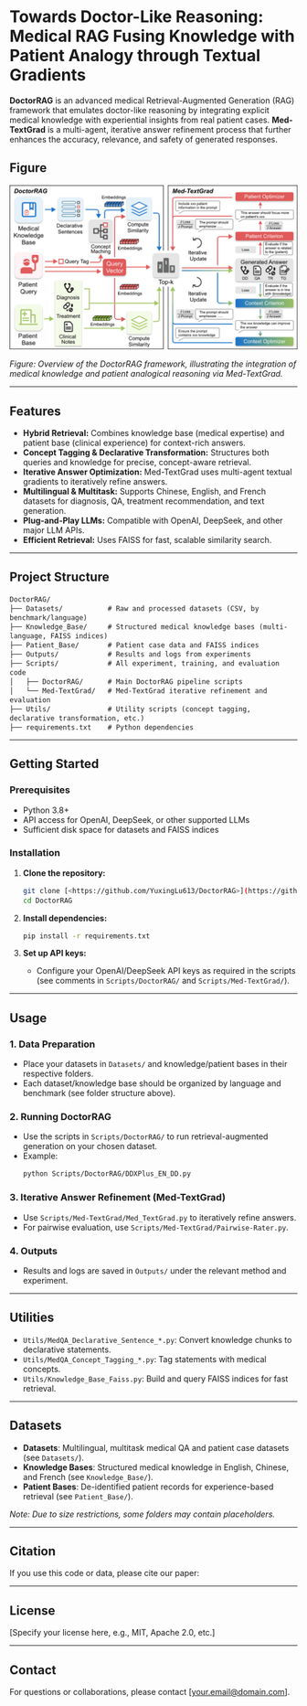 # Towards Doctor-Like Reasoning: Medical RAG Fusing Knowledge with Patient Analogy through Textual Gradients

**DoctorRAG** is an advanced medical Retrieval-Augmented Generation (RAG) framework that emulates doctor-like reasoning by integrating explicit medical knowledge with experiential insights from real patient cases. **Med-TextGrad** is a multi-agent, iterative answer refinement process that further enhances the accuracy, relevance, and safety of generated responses.

## Figure

![image](https://github.com/YuxingLu613/DoctorRAG/blob/main/DoctorRAG%20Overview.png)

*Figure: Overview of the DoctorRAG framework, illustrating the integration of medical knowledge and patient analogical reasoning via Med-TextGrad.*


---

## Features

- **Hybrid Retrieval:** Combines knowledge base (medical expertise) and patient base (clinical experience) for context-rich answers.
- **Concept Tagging & Declarative Transformation:** Structures both queries and knowledge for precise, concept-aware retrieval.
- **Iterative Answer Optimization:** Med-TextGrad uses multi-agent textual gradients to iteratively refine answers.
- **Multilingual & Multitask:** Supports Chinese, English, and French datasets for diagnosis, QA, treatment recommendation, and text generation.
- **Plug-and-Play LLMs:** Compatible with OpenAI, DeepSeek, and other major LLM APIs.
- **Efficient Retrieval:** Uses FAISS for fast, scalable similarity search.

---

## Project Structure

```
DoctorRAG/
├── Datasets/           # Raw and processed datasets (CSV, by benchmark/language)
├── Knowledge_Base/     # Structured medical knowledge bases (multi-language, FAISS indices)
├── Patient_Base/       # Patient case data and FAISS indices
├── Outputs/            # Results and logs from experiments
├── Scripts/            # All experiment, training, and evaluation code
│   ├── DoctorRAG/      # Main DoctorRAG pipeline scripts
│   └── Med-TextGrad/   # Med-TextGrad iterative refinement and evaluation
├── Utils/              # Utility scripts (concept tagging, declarative transformation, etc.)
├── requirements.txt    # Python dependencies
```

---

## Getting Started

### Prerequisites

- Python 3.8+
- API access for OpenAI, DeepSeek, or other supported LLMs
- Sufficient disk space for datasets and FAISS indices

### Installation

1. **Clone the repository:**
   ```bash
   git clone [<https://github.com/YuxingLu613/DoctorRAG>](https://github.com/YuxingLu613/DoctorRAG)
   cd DoctorRAG
   ```

2. **Install dependencies:**
   ```bash
   pip install -r requirements.txt
   ```

3. **Set up API keys:**
   - Configure your OpenAI/DeepSeek API keys as required in the scripts (see comments in `Scripts/DoctorRAG/` and `Scripts/Med-TextGrad/`).

---

## Usage

### 1. Data Preparation

- Place your datasets in `Datasets/` and knowledge/patient bases in their respective folders.
- Each dataset/knowledge base should be organized by language and benchmark (see folder structure above).

### 2. Running DoctorRAG

- Use the scripts in `Scripts/DoctorRAG/` to run retrieval-augmented generation on your chosen dataset.
- Example:
  ```bash
  python Scripts/DoctorRAG/DDXPlus_EN_DD.py
  ```

### 3. Iterative Answer Refinement (Med-TextGrad)

- Use `Scripts/Med-TextGrad/Med_TextGrad.py` to iteratively refine answers.
- For pairwise evaluation, use `Scripts/Med-TextGrad/Pairwise-Rater.py`.

### 4. Outputs

- Results and logs are saved in `Outputs/` under the relevant method and experiment.

---

## Utilities

- `Utils/MedQA_Declarative_Sentence_*.py`: Convert knowledge chunks to declarative statements.
- `Utils/MedQA_Concept_Tagging_*.py`: Tag statements with medical concepts.
- `Utils/Knowledge_Base_Faiss.py`: Build and query FAISS indices for fast retrieval.

---

## Datasets

- **Datasets**: Multilingual, multitask medical QA and patient case datasets (see `Datasets/`).
- **Knowledge Bases**: Structured medical knowledge in English, Chinese, and French (see `Knowledge_Base/`).
- **Patient Bases**: De-identified patient records for experience-based retrieval (see `Patient_Base/`).

*Note: Due to size restrictions, some folders may contain placeholders.*

---

## Citation

If you use this code or data, please cite our paper:

---

## License

[Specify your license here, e.g., MIT, Apache 2.0, etc.]

---

## Contact

For questions or collaborations, please contact [your.email@domain.com].
